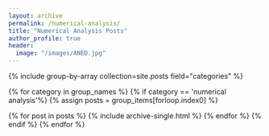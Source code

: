 ```yaml
---
layout: archive
permalink: /numerical-analysis/
title: "Numerical Analysis Posts"
author_profile: true
header:
  image: "/images/ANED.jpg"
---
```


{% include group-by-array collection=site.posts field="categories" %}

{% for category in group_names %}
{% if category == 'numerical analysis'%}
  {% assign posts = group_items[forloop.index0] %}
  <!-- <h2 id="{{ tag | slugify }}" class="archive__subtitle">{{ tag }}</h2> -->
  {% for post in posts %}
    {% include archive-single.html %}
  {% endfor %}
{% endif %}
{% endfor %}
